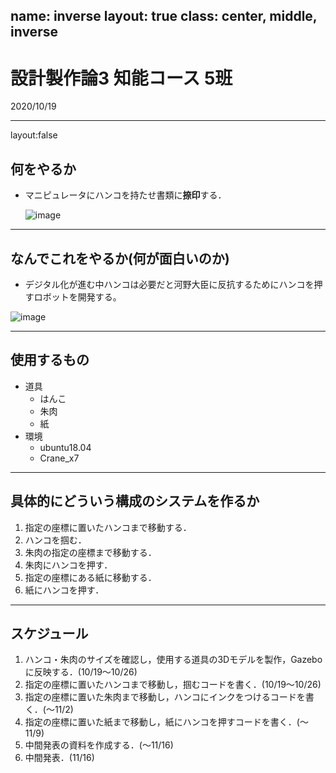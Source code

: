 name: inverse
layout: true
class: center, middle, inverse
---
# 設計製作論3 知能コース 5班
2020/10/19  

---
layout:false
##  何をやるか
- マニピュレータにハンコを持たせ書類に**捺印**する．<br>

  ![image](https://user-images.githubusercontent.com/53966390/96399892-6c3f6900-120a-11eb-91fc-7c0e49305c35.png)

---
##  なんでこれをやるか(何が面白いのか)
-  デジタル化が進む中ハンコは必要だと河野大臣に反抗するためにハンコを押すロボットを開発する。<br>

  ![image](https://user-images.githubusercontent.com/53966390/96399944-86794700-120a-11eb-92d7-a2298c1c1256.png)

---
##  使用するもの
- 道具
  - はんこ
  - 朱肉
  - 紙
- 環境
  - ubuntu18.04
  - Crane_x7

---
##  具体的にどういう構成のシステムを作るか
1.  指定の座標に置いたハンコまで移動する．
2.  ハンコを掴む．
3.  朱肉の指定の座標まで移動する．
4.  朱肉にハンコを押す．
5.  指定の座標にある紙に移動する．
6.  紙にハンコを押す．

---
##  スケジュール
1.  ハンコ・朱肉のサイズを確認し，使用する道具の3Dモデルを製作，Gazeboに反映する．(10/19～10/26)
2.  指定の座標に置いたハンコまで移動し，掴むコードを書く．(10/19～10/26)
3.  指定の座標に置いた朱肉まで移動し，ハンコにインクをつけるコードを書く．(～11/2)
4.  指定の座標に置いた紙まで移動し，紙にハンコを押すコードを書く．(～11/9)
5.  中間発表の資料を作成する．(～11/16)
6.  中間発表．(11/16)